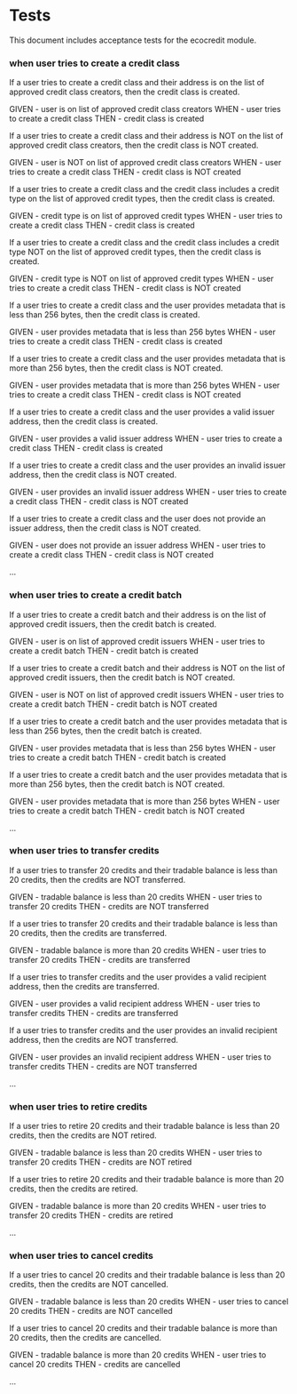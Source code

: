 # Tests

This document includes acceptance tests for the ecocredit module.

### when user tries to create a credit class

If a user tries to create a credit class and their address is on the list of approved credit class creators, then the credit class is created.

GIVEN - user is on list of approved credit class creators
WHEN - user tries to create a credit class
THEN - credit class is created

If a user tries to create a credit class and their address is NOT on the list of approved credit class creators, then the credit class is NOT created.

GIVEN - user is NOT on list of approved credit class creators
WHEN - user tries to create a credit class
THEN - credit class is NOT created

If a user tries to create a credit class and the credit class includes a credit type on the list of approved credit types, then the credit class is created.

GIVEN - credit type is on list of approved credit types
WHEN - user tries to create a credit class
THEN - credit class is created

If a user tries to create a credit class and the credit class includes a credit type NOT on the list of approved credit types, then the credit class is created.

GIVEN - credit type is NOT on list of approved credit types
WHEN - user tries to create a credit class
THEN - credit class is NOT created

If a user tries to create a credit class and the user provides metadata that is less than 256 bytes, then the credit class is created.

GIVEN - user provides metadata that is less than 256 bytes
WHEN - user tries to create a credit class
THEN - credit class is created

If a user tries to create a credit class and the user provides metadata that is more than 256 bytes, then the credit class is NOT created.

GIVEN - user provides metadata that is more than 256 bytes
WHEN - user tries to create a credit class
THEN - credit class is NOT created

If a user tries to create a credit class and the user provides a valid issuer address, then the credit class is created.

GIVEN - user provides a valid issuer address
WHEN - user tries to create a credit class
THEN - credit class is created

If a user tries to create a credit class and the user provides an invalid issuer address, then the credit class is NOT created.

GIVEN - user provides an invalid issuer address
WHEN - user tries to create a credit class
THEN - credit class is NOT created

If a user tries to create a credit class and the user does not provide an issuer address, then the credit class is NOT created.

GIVEN - user does not provide an issuer address
WHEN - user tries to create a credit class
THEN - credit class is NOT created

...

### when user tries to create a credit batch

If a user tries to create a credit batch and their address is on the list of approved credit issuers, then the credit batch is created.

GIVEN - user is on list of approved credit issuers
WHEN - user tries to create a credit batch
THEN - credit batch is created

If a user tries to create a credit batch and their address is NOT on the list of approved credit issuers, then the credit batch is NOT created.

GIVEN - user is NOT on list of approved credit issuers
WHEN - user tries to create a credit batch
THEN - credit batch is NOT created

If a user tries to create a credit batch and the user provides metadata that is less than 256 bytes, then the credit batch is created.

GIVEN - user provides metadata that is less than 256 bytes
WHEN - user tries to create a credit batch
THEN - credit batch is created

If a user tries to create a credit batch and the user provides metadata that is more than 256 bytes, then the credit batch is NOT created.

GIVEN - user provides metadata that is more than 256 bytes
WHEN - user tries to create a credit batch
THEN - credit batch is NOT created

...

### when user tries to transfer credits

If a user tries to transfer 20 credits and their tradable balance is less than 20 credits, then the credits are NOT transferred.

GIVEN - tradable balance is less than 20 credits
WHEN - user tries to transfer 20 credits
THEN - credits are NOT transferred

If a user tries to transfer 20 credits and their tradable balance is less than 20 credits, then the credits are transferred.

GIVEN - tradable balance is more than 20 credits
WHEN - user tries to transfer 20 credits
THEN - credits are transferred

If a user tries to transfer credits and the user provides a valid recipient address, then the credits are transferred.

GIVEN - user provides a valid recipient address
WHEN - user tries to transfer credits
THEN - credits are transferred

If a user tries to transfer credits and the user provides an invalid recipient address, then the credits are NOT transferred.

GIVEN - user provides an invalid recipient address
WHEN - user tries to transfer credits
THEN - credits are NOT transferred

...

### when user tries to retire credits

If a user tries to retire 20 credits and their tradable balance is less than 20 credits, then the credits are NOT retired.

GIVEN - tradable balance is less than 20 credits
WHEN - user tries to transfer 20 credits
THEN - credits are NOT retired

If a user tries to retire 20 credits and their tradable balance is more than 20 credits, then the credits are retired.

GIVEN - tradable balance is more than 20 credits
WHEN - user tries to transfer 20 credits
THEN - credits are retired

...

### when user tries to cancel credits

If a user tries to cancel 20 credits and their tradable balance is less than 20 credits, then the credits are NOT cancelled.

GIVEN - tradable balance is less than 20 credits
WHEN - user tries to cancel 20 credits
THEN - credits are NOT cancelled

If a user tries to cancel 20 credits and their tradable balance is more than 20 credits, then the credits are cancelled.

GIVEN - tradable balance is more than 20 credits
WHEN - user tries to cancel 20 credits
THEN - credits are cancelled

...